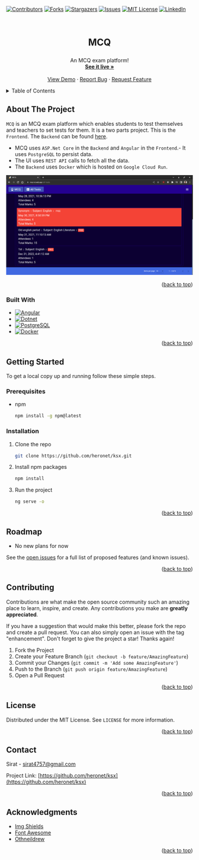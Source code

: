 <a name="readme-top"></a>

<!-- PROJECT SHIELDS -->

[![Contributors][contributors-shield]][contributors-url]
[![Forks][forks-shield]][forks-url]
[![Stargazers][stars-shield]][stars-url]
[![Issues][issues-shield]][issues-url]
[![MIT License][license-shield]][license-url]
[![LinkedIn][linkedin-shield]][linkedin-url]

<!-- PROJECT LOGO -->
<br />
<div align="center">
  <h3 align="center" style="font-size: 25px">MCQ</h3>

  <p align="center">
    An MCQ exam platform!
    <br />
    <a href="https://mcq-si.web.app"><strong>See it live »</strong></a>
    <br />
    <br />
    <a href="https://mcq-si.web.app">View Demo</a>
    ·
    <a href="https://github.com/heronet/ksx/issues">Report Bug</a>
    ·
    <a href="https://github.com/heronet/ksx/issues">Request Feature</a>
  </p>
</div>

<!-- TABLE OF CONTENTS -->
<details>
  <summary>Table of Contents</summary>
  <ol>
    <li>
      <a href="#about-the-project">About The Project</a>
      <ul>
        <li><a href="#built-with">Built With</a></li>
      </ul>
    </li>
    <li>
      <a href="#getting-started">Getting Started</a>
      <ul>
        <li><a href="#prerequisites">Prerequisites</a></li>
        <li><a href="#installation">Installation</a></li>
      </ul>
    </li>
    <li><a href="#roadmap">Roadmap</a></li>
    <li><a href="#contributing">Contributing</a></li>
    <li><a href="#license">License</a></li>
    <li><a href="#contact">Contact</a></li>
    <li><a href="#acknowledgments">Acknowledgments</a></li>
  </ol>
</details>

<!-- ABOUT THE PROJECT -->

## About The Project

`MCQ` is an MCQ exam platform which enables students to test themselves and teachers to set tests for them. It is a two parts project. This is the `Frontend`. The `Backend` can be found [here](https://github.com/heronet/mcqbk).

- MCQ uses `ASP.Net Core` in the `Backend` and `Angular` in the `Frontend`.- It uses `PostgreSQL` to persist data.
- The UI uses `REST API` calls to fetch all the data.
- The `Backend` uses `Docker` which is hosted on `Google Cloud Run`.

<!-- SCREENSHOT -->

[![ksx Screen Shot][screenshot]](https://mcq-si.web.app)

<p align="right">(<a href="#readme-top">back to top</a>)</p>

### Built With

- [![Angular][angular.io]][angular-url]
- [![Dotnet][dotnet.microsoft.com]][dotnet-url]
- [![PostgreSQL][postgresql.org]][postgresql-url]
- [![Docker][docker.io]][docker-url]

<p align="right">(<a href="#readme-top">back to top</a>)</p>

<!-- GETTING STARTED -->

## Getting Started

To get a local copy up and running follow these simple steps.

### Prerequisites

- npm
  ```sh
  npm install -g npm@latest
  ```

### Installation

1. Clone the repo
   ```sh
   git clone https://github.com/heronet/ksx.git
   ```
2. Install npm packages
   ```sh
   npm install
   ```
3. Run the project
   ```sh
   ng serve -o
   ```

<p align="right">(<a href="#readme-top">back to top</a>)</p>

<!-- ROADMAP -->

## Roadmap

- No new plans for now

See the [open issues](https://github.com/heronet/ksx/issues) for a full list of proposed features (and known issues).

<p align="right">(<a href="#readme-top">back to top</a>)</p>

<!-- CONTRIBUTING -->

## Contributing

Contributions are what make the open source community such an amazing place to learn, inspire, and create. Any contributions you make are **greatly appreciated**.

If you have a suggestion that would make this better, please fork the repo and create a pull request. You can also simply open an issue with the tag "enhancement".
Don't forget to give the project a star! Thanks again!

1. Fork the Project
2. Create your Feature Branch (`git checkout -b feature/AmazingFeature`)
3. Commit your Changes (`git commit -m 'Add some AmazingFeature'`)
4. Push to the Branch (`git push origin feature/AmazingFeature`)
5. Open a Pull Request

<p align="right">(<a href="#readme-top">back to top</a>)</p>

<!-- LICENSE -->

## License

Distributed under the MIT License. See `LICENSE` for more information.

<p align="right">(<a href="#readme-top">back to top</a>)</p>

<!-- CONTACT -->

## Contact

Sirat - sirat4757@gmail.com

Project Link: [https://github.com/heronet/ksx](https://github.com/heronet/ksx)

<p align="right">(<a href="#readme-top">back to top</a>)</p>

<!-- ACKNOWLEDGMENTS -->

## Acknowledgments

- [Img Shields](https://shields.io)
- [Font Awesome](https://fontawesome.com)
- [Othneildrew](https://github.com/othneildrew/Best-README-Template)

<p align="right">(<a href="#readme-top">back to top</a>)</p>

<!-- MARKDOWN LINKS & IMAGES -->
<!-- https://www.markdownguide.org/basic-syntax/#reference-style-links -->

[contributors-shield]: https://img.shields.io/github/contributors/heronet/ksx.svg?style=for-the-badge
[contributors-url]: https://github.com/heronet/ksx/graphs/contributors
[forks-shield]: https://img.shields.io/github/forks/heronet/ksx.svg?style=for-the-badge
[forks-url]: https://github.com/heronet/ksx/network/members
[stars-shield]: https://img.shields.io/github/stars/heronet/ksx.svg?style=for-the-badge
[stars-url]: https://github.com/heronet/ksx/stargazers
[issues-shield]: https://img.shields.io/github/issues/heronet/ksx.svg?style=for-the-badge
[issues-url]: https://github.com/heronet/ksx/issues
[license-shield]: https://img.shields.io/github/license/heronet/ksx.svg?style=for-the-badge
[license-url]: https://github.com/heronet/ksx/blob/master/LICENSE
[linkedin-shield]: https://img.shields.io/badge/-LinkedIn-black.svg?style=for-the-badge&logo=linkedin&colorB=555
[linkedin-url]: https://linkedin.com/in/siratul-islam
[screenshot]: images/scr.png
[angular.io]: https://img.shields.io/badge/Angular-DD0031?style=for-the-badge&logo=angular&logoColor=white
[angular-url]: https://angular.io/
[dotnet.microsoft.com]: https://img.shields.io/badge/Dotnet-512BD4?style=for-the-badge&logo=dotnet&logoColor=white
[dotnet-url]: https://dotnet.microsoft.com/
[postgresql.org]: https://img.shields.io/badge/Postgresql-4169E1?style=for-the-badge&logo=postgresql&logoColor=white
[postgresql-url]: https://postgresql.org/
[docker.io]: https://img.shields.io/badge/Docker-2496ED?style=for-the-badge&logo=docker&logoColor=white
[docker-url]: https://docker.io/
